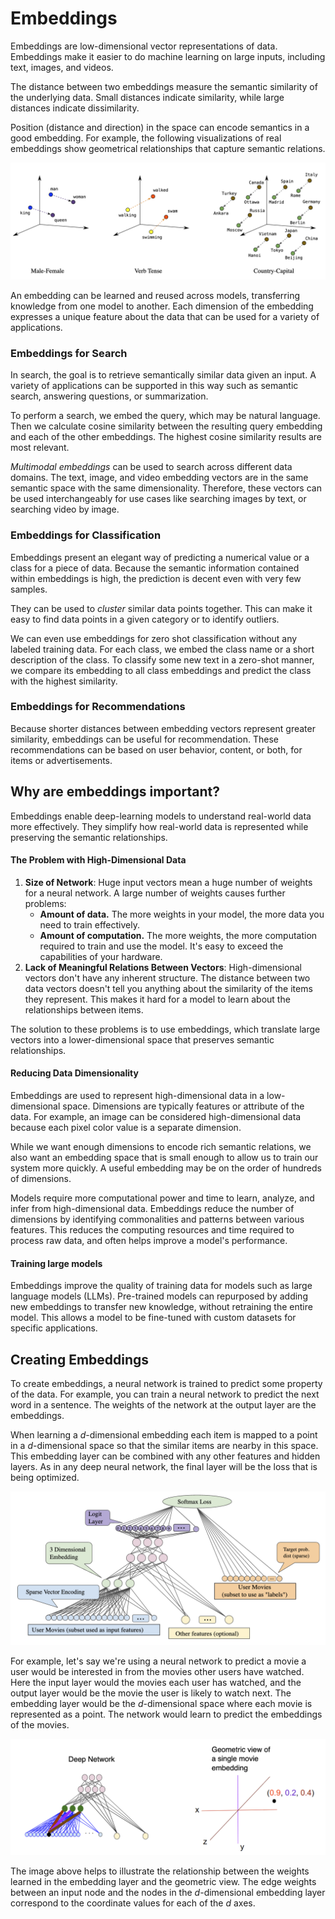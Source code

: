 # Embeddings

Embeddings are low-dimensional vector representations of data. Embeddings make it easier to do machine learning on large inputs, including text, images, and videos. 

The distance between two embeddings measure the semantic similarity of the underlying data. Small distances indicate similarity, while large distances indicate dissimilarity.

Position (distance and direction) in the space can encode semantics in a good embedding. For example, the following visualizations of real embeddings show geometrical relationships that capture semantic relations.

![Embedding Relations](../images/embedding_relations.png)

An embedding can be learned and reused across models, transferring knowledge from one model to another. Each dimension of the embedding expresses a unique feature about the data that can be used for a variety of applications.

### Embeddings for Search

In search, the goal is to retrieve semantically similar data given an input. A variety of applications can be supported in this way such as semantic search, answering questions, or summarization.

To perform a search, we embed the query, which may be natural language. Then we calculate cosine similarity between the resulting query embedding and each of the other embeddings. The highest cosine similarity results are most relevant.

*Multimodal embeddings* can be used to search across different data domains. The text, image, and video embedding vectors are in the same semantic space with the same dimensionality. Therefore, these vectors can be used interchangeably for use cases like searching images by text, or searching video by image.

### Embeddings for Classification

Embeddings present an elegant way of predicting a numerical value or a class for a piece of data. Because the semantic information contained within embeddings is high, the prediction is decent even with very few samples.

They can be used to *cluster* similar data points together. This can make it easy to find data points in a given category or to identify outliers.

We can even use embeddings for zero shot classification without any labeled training data. For each class, we embed the class name or a short description of the class. To classify some new text in a zero-shot manner, we compare its embedding to all class embeddings and predict the class with the highest similarity.

### Embeddings for Recommendations

Because shorter distances between embedding vectors represent greater similarity, embeddings can be useful for recommendation. These recommendations can be based on user behavior, content, or both, for items or advertisements.

## Why are embeddings important?

Embeddings enable deep-learning models to understand real-world data more effectively. They simplify how real-world data is represented while preserving the semantic relationships.

#### The Problem with High-Dimensional Data

1. **Size of Network**: Huge input vectors mean a huge number of weights for a neural network. A large number of weights causes further problems:
    - **Amount of data.** The more weights in your model, the more data you need to train effectively.
    - **Amount of computation.** The more weights, the more computation required to train and use the model. It's easy to exceed the capabilities of your hardware.
2. **Lack of Meaningful Relations Between Vectors**: High-dimensional vectors don't have any inherent structure. The distance between two data vectors doesn't tell you anything about the similarity of the items they represent. This makes it hard for a model to learn about the relationships between items.

The solution to these problems is to use embeddings, which translate large vectors into a lower-dimensional space that preserves semantic relationships. 

#### Reducing Data Dimensionality

Embeddings are used to represent high-dimensional data in a low-dimensional space. Dimensions are typically features or attribute of the data. For example, an image can be considered high-dimensional data because each pixel color value is a separate dimension.

While we want enough dimensions to encode rich semantic relations, we also want an embedding space that is small enough to allow us to train our system more quickly. A useful embedding may be on the order of hundreds of dimensions. 

Models require more computational power and time to learn, analyze, and infer from high-dimensional data. Embeddings reduce the number of dimensions by identifying commonalities and patterns between various features. This reduces the computing resources and time required to process raw data, and often helps improve a model's performance.


#### Training large models

Embeddings improve the quality of training data for models such as large language models (LLMs). Pre-trained models can repurposed by adding new embeddings to transfer new knowledge, without retraining the entire model. This allows a model to be fine-tuned with custom datasets for specific applications.

## Creating Embeddings

To create embeddings, a neural network is trained to predict some property of the data. For example, you can train a neural network to predict the next word in a sentence. The weights of the network at the output layer are the embeddings.

When learning a *d*-dimensional embedding each item is mapped to a point in a *d*-dimensional space so that the similar items are nearby in this space. This embedding layer can be combined with any other features and hidden layers. As in any deep neural network, the final layer will be the loss that is being optimized. 

![Movie DNN](../images/movie_dnn.png)

For example, let's say we're using a neural network to predict a movie a user would be interested in from the movies other users have watched. Here the input layer would the movies each user has watched, and the output layer would be the movie the user is likely to watch next. The embedding layer would be the *d*-dimensional space where each movie is represented as a point. The network would learn to predict the embeddings of the movies.

![Embedding Layer](../images/embedding_layer.png)

The image above helps to illustrate the relationship between the weights learned in the embedding layer and the geometric view. The edge weights between an input node and the nodes in the *d*-dimensional embedding layer correspond to the coordinate values for each of the *d* axes.